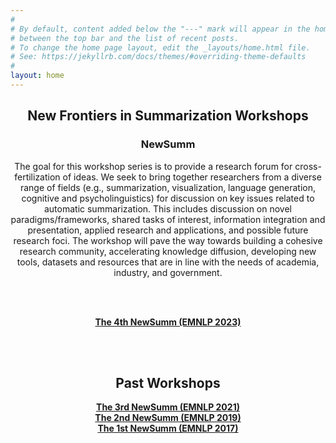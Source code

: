 ```yaml
---
#
# By default, content added below the "---" mark will appear in the home page
# between the top bar and the list of recent posts.
# To change the home page layout, edit the _layouts/home.html file.
# See: https://jekyllrb.com/docs/themes/#overriding-theme-defaults
#
layout: home
---
```


<!-- <img src="/images/deep.jpg"> -->
<center>
<h2 class="blackpar_title"> New Frontiers in Summarization Workshops </h2>
<h3 class="blackpar_title">NewSumm</h3>
  
The goal for this workshop series is to provide a research forum for cross-fertilization of ideas. We seek to bring together researchers from a diverse range of fields (e.g., summarization, visualization, language generation, cognitive and psycholinguistics) for discussion on key issues related to automatic summarization. This includes discussion on novel paradigms/frameworks, shared tasks of interest, information integration and presentation, applied research and applications, and possible future research foci. The workshop will pave the way towards building a cohesive research community, accelerating knowledge diffusion, developing new tools, datasets and resources that are in line with the needs of academia, industry, and government.

<br><br>

<a href="https://newsumm.github.io/2023/"><b>The 4th NewSumm (EMNLP 2023)</b></a> <br>
  
<br><br>
<!-- Call for Papers -->
<h2 class="blackpar_title" id="Past Workshops"><b>Past Workshops</b></h2>
<a href="https://newsumm.github.io/2021/"><b>The 3rd NewSumm (EMNLP 2021)</b></a> <br>
<a href="https://summarization2019.github.io/"><b>The 2nd NewSumm (EMNLP 2019)</b></a> <br>
<a href="https://summarization2017.github.io/"><b>The 1st NewSumm (EMNLP 2017)</b></a> <br>





